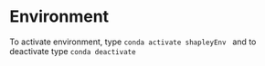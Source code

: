 # Environment
To activate environment, type `conda activate shapleyEnv ` and to deactivate type `conda deactivate`